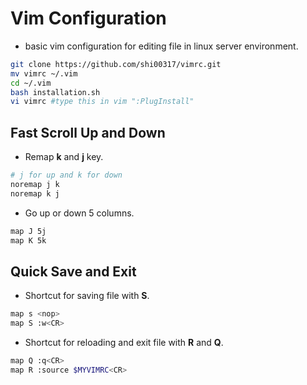 # Vim Configuration 
- basic vim configuration for editing file in linux server environment.
```bash
git clone https://github.com/shi00317/vimrc.git
mv vimrc ~/.vim
cd ~/.vim
bash installation.sh
vi vimrc #type this in vim ":PlugInstall"
```
## Fast Scroll Up and Down
- Remap **k** and **j** key.
```bash
# j for up and k for down
noremap j k
noremap k j
```
- Go up or down 5 columns. 
```bash
map J 5j
map K 5k
```

## Quick Save and Exit
- Shortcut for saving file with **S**.
```bash
map s <nop>
map S :w<CR>
```
- Shortcut for reloading and exit file with **R** and **Q**.
```bash
map Q :q<CR>
map R :source $MYVIMRC<CR>
```
